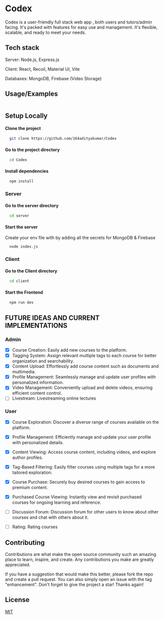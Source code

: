 
# Codex

Codex is a user-friendly full stack web app , both users and tutors/admin facing. It's packed with features for easy use and management. It's flexible, scalable, and ready to meet your needs.

## Tech stack
Server: Node.js, Express.js

Client: React, Recoil, Material UI, Vite

Databases: MongoDB, Firebase (Video Storage)

## Usage/Examples

```javascript

```


## Setup Locally

#### Clone the project

```bash
  git clone https://github.com/164adityakumar/Codex
```

#### Go to the project directory

```bash
  cd Codex
```

#### Install dependencies

```bash
  npm install
```
### Server
#### Go to the server directory 

```bash
  cd server
```
#### Start the server

Create your env file with by adding all the secrets for MongoDB & Firebase
```bash
  node index.js
```
### Client
#### Go to the Client directory 

```bash
  cd client
```
#### Start the Frontend

```bash
  npm run dev
```


## FUTURE IDEAS AND CURRENT IMPLEMENTATIONS
### Admin
- [x] Course Creation: Easily add new courses to the platform.
- [x] Tagging System: Assign relevant multiple tags to each course for better organization and searchability.
- [x] Content Upload: Effortlessly add course content such as documents and multimedia.
- [x] Profile Management: Seamlessly manage and update user profiles with personalized information.
- [x] Video Management: Conveniently upload and delete videos, ensuring efficient content control.
- [ ] Livestream: Livestreaming online lectures
### User
- [x] Course Exploration: Discover a diverse range of courses available on the platform.
- [x] Profile Management: Efficiently manage and update your user profile with personalized details.
- [x] Content Viewing: Access course content, including videos, and explore author profiles.
- [x] Tag-Based Filtering: Easily filter courses using multiple tags for a more tailored exploration.
- [x] Course Purchase: Securely buy desired courses to gain access to premium content.
- [x] Purchased Course Viewing: Instantly view and revisit purchased courses for ongoing learning and reference.
- [ ] Discussion Forum: Discussion forum for other users to know about other courses and chat with others about it.
- [ ] Rating: Rating courses 









## Contributing

Contributions are what make the open source community such an amazing place to learn, inspire, and create. Any contributions you make are greatly appreciated.

If you have a suggestion that would make this better, please fork the repo and create a pull request. You can also simply open an issue with the tag "enhancement". Don't forget to give the project a star! Thanks again!


## License

[MIT](https://choosealicense.com/licenses/mit/)

